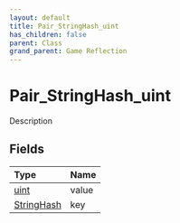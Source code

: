 ```yaml
---
layout: default
title: Pair_StringHash_uint
has_children: false
parent: Class
grand_parent: Game Reflection
---
```

# Pair_StringHash_uint
Description 

## Fields

| Type | Name |
|:-------------|:--------------|
| [uint](/docs/game-reflection/components/uint) | value |
| [StringHash](/docs/game-reflection/classes/string_hash) | key |

